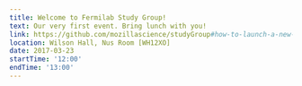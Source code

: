```yaml
---
title: Welcome to Fermilab Study Group!
text: Our very first event. Bring lunch with you!
link: https://github.com/mozillascience/studyGroup#how-to-launch-a-new-event
location: Wilson Hall, Nus Room [WH12XO]
date: 2017-03-23
startTime: '12:00'
endTime: '13:00'
---
```

